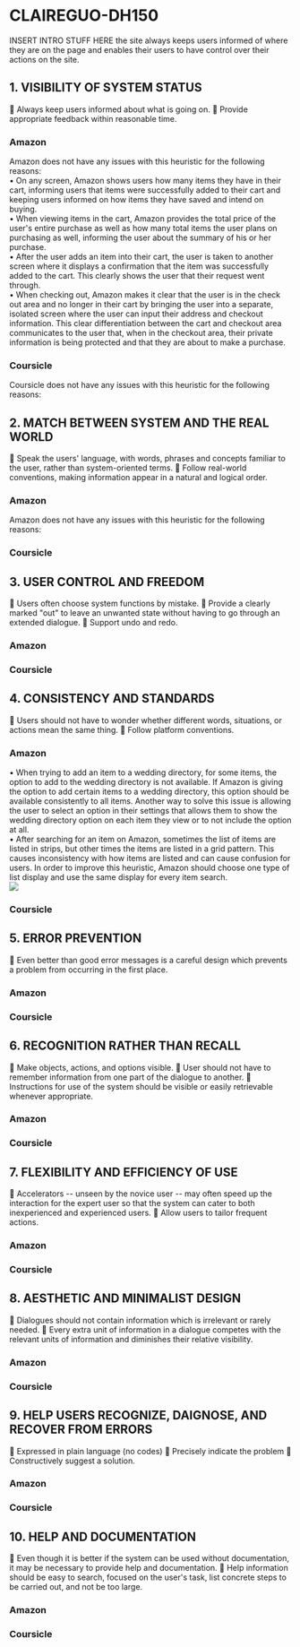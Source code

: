 # CLAIREGUO-DH150
INSERT INTRO STUFF HERE
the site always keeps users informed of where they are on the page and enables their users to have control over their actions on the site.

## 1. VISIBILITY OF SYSTEM STATUS
	Always keep users informed about what is going on.
	Provide appropriate feedback within reasonable time. 
  ### Amazon
   Amazon does not have any issues with this heuristic for the following reasons:\
   • On any screen, Amazon shows users how many items they have in their cart, informing users that items were successfully added to their cart and keeping users informed on how items they have saved and intend on buying. \
  • When viewing items in the cart, Amazon provides the total price of the user's entire purchase as well as how many total items the user plans on purchasing as well, informing the user about the summary of his or her purchase. \
  • After the user adds an item into their cart, the user is taken to another screen where it displays a confirmation that the item was successfully added to the cart. This clearly shows the user that their request went through. \
  • When checking out, Amazon makes it clear that the user is in the check out area and no longer in their cart by bringing the user into a separate, isolated screen where the user can input their address and checkout information. This clear differentiation between the cart and checkout area communicates to the user that, when in the checkout area, their private information is being protected and that they are about to make a purchase.
  ### Coursicle
  Coursicle does not have any issues with this heuristic for the following reasons:
  
## 2. MATCH BETWEEN SYSTEM AND THE REAL WORLD
	Speak the users' language, with words, phrases and concepts familiar to the user, rather than system-oriented terms. 
	Follow real-world conventions, making information appear in a natural and logical order. 
  ### Amazon
  Amazon does not have any issues with this heuristic for the following reasons:
  ### Coursicle
  
## 3. USER CONTROL AND FREEDOM
	Users often choose system functions by mistake.
	Provide a clearly marked "out" to leave an unwanted state without having to go through an extended dialogue. 
	Support undo and redo. 
  ### Amazon
  ### Coursicle
  
## 4. CONSISTENCY AND STANDARDS
	Users should not have to wonder whether different words, situations, or actions mean the same thing. 
	Follow platform conventions. 
  ### Amazon
  • When trying to add an item to a wedding directory, for some items, the option to add to the wedding directory is not available. If Amazon is giving the option to add certain items to a wedding directory, this option should be available consistently to all items. Another way to solve this issue is allowing the user to select an option in their settings that allows them to show the wedding directory option on each item they view or to not include the option at all.\
  • After searching for an item on Amazon, sometimes the list of items are listed in strips, but other times the items are listed in a grid pattern. This causes inconsistency with how items are listed and can cause confusion for users. In order to improve this heuristic, Amazon should choose one type of list display and use the same display for every item search.\
  <img src=”./strip-amazon.png” width=”50%”>
  
  ### Coursicle
  
## 5. ERROR PREVENTION
	Even better than good error messages is a careful design which prevents a problem from occurring in the first place. 
  ### Amazon
  ### Coursicle
  
## 6. RECOGNITION RATHER THAN RECALL
	Make objects, actions, and options visible. 
	User should not have to remember information from one part of the dialogue to another. 
	Instructions for use of the system should be visible or easily retrievable whenever appropriate. 
  ### Amazon
  ### Coursicle
  
## 7. FLEXIBILITY AND EFFICIENCY OF USE
	Accelerators -- unseen by the novice user -- may often speed up the interaction for the expert user so that the system can cater to both inexperienced and experienced users. 
	Allow users to tailor frequent actions. 
  ### Amazon
  ### Coursicle
  
## 8. AESTHETIC AND MINIMALIST DESIGN
	Dialogues should not contain information which is irrelevant or rarely needed. 
	Every extra unit of information in a dialogue competes with the relevant units of information and diminishes their relative visibility. 
  ### Amazon
  ### Coursicle
  
## 9. HELP USERS RECOGNIZE, DAIGNOSE, AND RECOVER FROM ERRORS
	Expressed in plain language (no codes)
	Precisely indicate the problem
	Constructively suggest a solution. 
  ### Amazon
  ### Coursicle
  
## 10. HELP AND DOCUMENTATION
	Even though it is better if the system can be used without documentation, it may be necessary to provide help and documentation. 
	Help  information should be easy to search, focused on the user's task, list concrete steps to be carried out, and not be too large. 
  ### Amazon
  ### Coursicle
